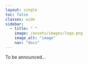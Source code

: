 ```yaml
---
layout: single
toc: false
classes: wide
sidebar:  
  - title: " "   
    image: /assets/images/logo.png
    image_alt: "image"
    nav: "docs"
---
```


To be announced...

<!-- # Confirmed Invited Speakers (@Room: 720)
### invited talk1 (9:30 ~ 11:00 on Dec 13th)
---
- Kazuo Sakiyama (The University of Electro-Communications, Japan),
  "Fault model and attack efficiency of physical attacks"
- Christian Rechberger (Graz University of Technology, Austria),
 "A tale of 3 competitions: On cryptanalysis competitions for new use-cases of symmetric crypto"
- Akinori Hosoyamada (NTT, Japan),
  "Towards a better understanding of (post-)quantum security of symmetric key schemes"

### invited talk2 (11:30 ~ 12:30 on Dec 13th)  
---
- Fukang Liu (University of Hyogo, Japan),
  "Cryptanalysis of Reduced Gimli-Hash"
- Thomas Peyrin (Nanyang Technological University, Singapore),
  “SHA-1: Beating a Dead Horse”

### invited talk3 (9:30 ~ 11:00 on Dec 14th)
---
- Orr Dunkelman (University of Haifa, Israel),
  "Cryptanalysis of Lightweight Block Ciphers: Theory Meets Dependencies"
- Kazuhiko Minematsu (NEC, Japan),
  "Detection of data corruption via combinatorial group testing and beyond"
- Rei Ueno (Tohoku University, Japan),
  "Hardware Implementation of Block Cipher: Case Study Using AES"

### invited talk4 (11:30 ~ 12:30 on Dec 14th)
---
- Subhadeep Banik (EPFL, Switzerland),
  "Cryptanalysis of Stream Ciphers with short internal states"
- Siwei Sun (Chinese Academy of Sciences, China),
 "Correlation of Quadratic Boolean Functions: Cryptanalysis of All Versions of Full MORUS"

### invited talk5 (9:00 ~ 11:00 on Dec 15th)
---
- Carlos Cid (Royal Holloway, University of London, UK),
  "Domain Specific Ciphers"
- Willi Meier (FHNW, Switzerland),
  "Cube Attacks on KECCAK Keyed Modes"
- Zhenzhen Bao (Nanyang Technological University, Singapore),
  "Generic Attacks on Hash Combiners"
- Yunwen Liu (National University of Defense Technology, China),
  “Rotational-XOR cryptanalysis on ARX and AND-RX ciphers”

### invited talk6 (11:30 ~ 12:30 on Dec 15th)
---
- Yusuke Naito (Mitsubishi Corporation, Japan),
  "Design of Optimally Indifferentiable-Secure Double-Block-Length Hashing"
- Mustafa Khairallah (Nanyang Technological University, Singapore),
  "Lightweight TBC-Based Modes for Small Hardware Implementations" -->
